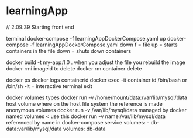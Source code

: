 # learningApp

// 2:09:39
Starting front end

terminal
docker-compose -f learningAppDockerCompose.yaml up
docker-compose -f learningAppDockerCompose.yaml down
f = file
up = starts containers in the file
down = shuts down containers


docker build -t my-app:1.0 .
when you adjust the file you rebuild the image
docker rmi imageid
    to delete
docker rm
    container delete

docker ps
docker logs containerid
docker exec -it container id /bin/bash or /bin/sh
-it = interactive terminal
exit


docker volumes
    types
    docker run -v /home/mount/data:/var/lib/mysql/data
    host volume
        where on the host file system the reference is made
    anonymous volumes
    docker run -v /var/lib/mysql/data
        managed by docker
    named volumes  < use this
    docker run -v name:/var/lib/mysql/data
        referenced by name
in docker-compose
    service
        volumes:
            - db-data:var/lib/mysql/data
volumes:
    db-data